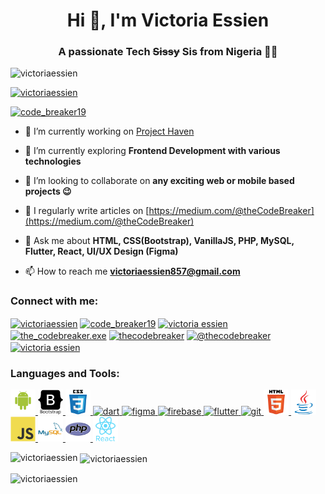 <h1 align="center">Hi 👋, I'm Victoria Essien</h1>
<h3 align="center">A passionate Tech <del>Sissy</del> Sis from Nigeria 🤡🙃</h3>

<p align="left"> <img src="https://komarev.com/ghpvc/?username=victoriaessien&label=Profile%20views&color=0e75b6&style=flat" alt="victoriaessien" /> </p>

<p align="left"> <a href="https://github.com/ryo-ma/github-profile-trophy"><img src="https://github-profile-trophy.vercel.app/?username=victoriaessien" alt="victoriaessien" /></a> </p>

<p align="left"> <a href="https://twitter.com/code_breaker19" target="blank"><img src="https://img.shields.io/twitter/follow/code_breaker19?logo=twitter&style=for-the-badge" alt="code_breaker19" /></a> </p>

- 🔭 I’m currently working on [Project Haven](https://projecthaven.netlify.app/)

- 🌱 I’m currently exploring **Frontend Development with various technologies**

- 👯 I’m looking to collaborate on **any exciting web or mobile based projects 😉**

- 📝 I regularly write articles on [https://medium.com/@theCodeBreaker](https://medium.com/@theCodeBreaker)

- 💬 Ask me about **HTML, CSS(Bootstrap), VanillaJS, PHP, MySQL, Flutter, React, UI/UX Design (Figma)**

- 📫 How to reach me **victoriaessien857@gmail.com**

<h3 align="left">Connect with me:</h3>
<p align="left">
<a href="https://dev.to/victoriaessien" target="blank"><img align="center" src="https://raw.githubusercontent.com/rahuldkjain/github-profile-readme-generator/master/src/images/icons/Social/devto.svg" alt="victoriaessien" height="30" width="40" /></a>
<a href="https://twitter.com/code_breaker19" target="blank"><img align="center" src="https://raw.githubusercontent.com/rahuldkjain/github-profile-readme-generator/master/src/images/icons/Social/twitter.svg" alt="code_breaker19" height="30" width="40" /></a>
<a href="https://linkedin.com/in/essien-victoria" target="blank"><img align="center" src="https://raw.githubusercontent.com/rahuldkjain/github-profile-readme-generator/master/src/images/icons/Social/linked-in-alt.svg" alt="victoria essien" height="30" width="40" /></a>
<a href="https://instagram.com/the_codebreaker.exe" target="blank"><img align="center" src="https://raw.githubusercontent.com/rahuldkjain/github-profile-readme-generator/master/src/images/icons/Social/instagram.svg" alt="the_codebreaker.exe" height="30" width="40" /></a>
<a href="https://dribbble.com/thecodebreaker" target="blank"><img align="center" src="https://raw.githubusercontent.com/rahuldkjain/github-profile-readme-generator/master/src/images/icons/Social/dribbble.svg" alt="thecodebreaker" height="30" width="40" /></a>
<a href="https://medium.com/@thecodebreaker" target="blank"><img align="center" src="https://raw.githubusercontent.com/rahuldkjain/github-profile-readme-generator/master/src/images/icons/Social/medium.svg" alt="@thecodebreaker" height="30" width="40" /></a>
<a href="https://www.hackerrank.com/victoria essien" target="blank"><img align="center" src="https://raw.githubusercontent.com/rahuldkjain/github-profile-readme-generator/master/src/images/icons/Social/hackerrank.svg" alt="victoria essien" height="30" width="40" /></a>
</p>

<h3 align="left">Languages and Tools:</h3>
<p align="left"> <a href="https://developer.android.com" target="_blank" rel="noreferrer"> <img src="https://raw.githubusercontent.com/devicons/devicon/master/icons/android/android-original-wordmark.svg" alt="android" width="40" height="40"/> </a> <a href="https://getbootstrap.com" target="_blank" rel="noreferrer"> <img src="https://raw.githubusercontent.com/devicons/devicon/master/icons/bootstrap/bootstrap-plain-wordmark.svg" alt="bootstrap" width="40" height="40"/> </a> <a href="https://www.w3schools.com/css/" target="_blank" rel="noreferrer"> <img src="https://raw.githubusercontent.com/devicons/devicon/master/icons/css3/css3-original-wordmark.svg" alt="css3" width="40" height="40"/> </a> <a href="https://dart.dev" target="_blank" rel="noreferrer"> <img src="https://www.vectorlogo.zone/logos/dartlang/dartlang-icon.svg" alt="dart" width="40" height="40"/> </a> <a href="https://www.figma.com/" target="_blank" rel="noreferrer"> <img src="https://www.vectorlogo.zone/logos/figma/figma-icon.svg" alt="figma" width="40" height="40"/> </a> <a href="https://firebase.google.com/" target="_blank" rel="noreferrer"> <img src="https://www.vectorlogo.zone/logos/firebase/firebase-icon.svg" alt="firebase" width="40" height="40"/> </a> <a href="https://flutter.dev" target="_blank" rel="noreferrer"> <img src="https://www.vectorlogo.zone/logos/flutterio/flutterio-icon.svg" alt="flutter" width="40" height="40"/> </a> <a href="https://git-scm.com/" target="_blank" rel="noreferrer"> <img src="https://www.vectorlogo.zone/logos/git-scm/git-scm-icon.svg" alt="git" width="40" height="40"/> </a> <a href="https://www.w3.org/html/" target="_blank" rel="noreferrer"> <img src="https://raw.githubusercontent.com/devicons/devicon/master/icons/html5/html5-original-wordmark.svg" alt="html5" width="40" height="40"/> </a> <a href="https://www.java.com" target="_blank" rel="noreferrer"> <img src="https://raw.githubusercontent.com/devicons/devicon/master/icons/java/java-original.svg" alt="java" width="40" height="40"/> </a> <a href="https://developer.mozilla.org/en-US/docs/Web/JavaScript" target="_blank" rel="noreferrer"> <img src="https://raw.githubusercontent.com/devicons/devicon/master/icons/javascript/javascript-original.svg" alt="javascript" width="40" height="40"/> </a> <a href="https://www.mysql.com/" target="_blank" rel="noreferrer"> <img src="https://raw.githubusercontent.com/devicons/devicon/master/icons/mysql/mysql-original-wordmark.svg" alt="mysql" width="40" height="40"/> </a> <a href="https://www.php.net" target="_blank" rel="noreferrer"> <img src="https://raw.githubusercontent.com/devicons/devicon/master/icons/php/php-original.svg" alt="php" width="40" height="40"/> </a> <a href="https://reactjs.org/" target="_blank" rel="noreferrer"> <img src="https://raw.githubusercontent.com/devicons/devicon/master/icons/react/react-original-wordmark.svg" alt="react" width="40" height="40"/> </a> </p>

<p><img align="left" src="https://github-readme-stats-git-masterrstaa-rickstaa.vercel.app/api/top-langs?username=victoriaessien&show_icons=true&locale=en&layout=compact" alt="victoriaessien" /></p>

<p>&nbsp;<img align="center" src="https://github-readme-stats-git-masterrstaa-rickstaa.vercel.app/api?username=victoriaessien&show_icons=true&count_private=true&locale=en" alt="victoriaessien" /></p>

<p><img align="center" src="https://github-readme-streak-stats.herokuapp.com/?user=victoriaessien&" alt="victoriaessien" /></p>
